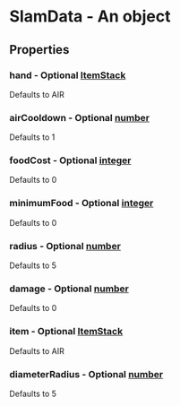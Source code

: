 

# SlamData - An object



## Properties



### hand - Optional [ItemStack](ItemStack)



Defaults to AIR



### airCooldown - Optional [number](number)



Defaults to 1



### foodCost - Optional [integer](integer)



Defaults to 0



### minimumFood - Optional [integer](integer)



Defaults to 0



### radius - Optional [number](number)



Defaults to 5



### damage - Optional [number](number)



Defaults to 0



### item - Optional [ItemStack](ItemStack)



Defaults to AIR



### diameterRadius - Optional [number](number)



Defaults to 5

